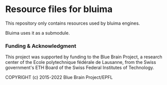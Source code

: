 # Resource files for bluima

This repository only contains resources used by bluima engines.

Bluima uses it as a submodule.

### Funding & Acknowledgment
This project was supported by funding to the Blue Brain 
Project, a research center of the Ecole polytechnique fédérale de Lausanne, from 
the Swiss government's ETH Board of the Swiss Federal Institutes of Technology.

COPYRIGHT (c) 2015-2022 Blue Brain Project/EPFL
